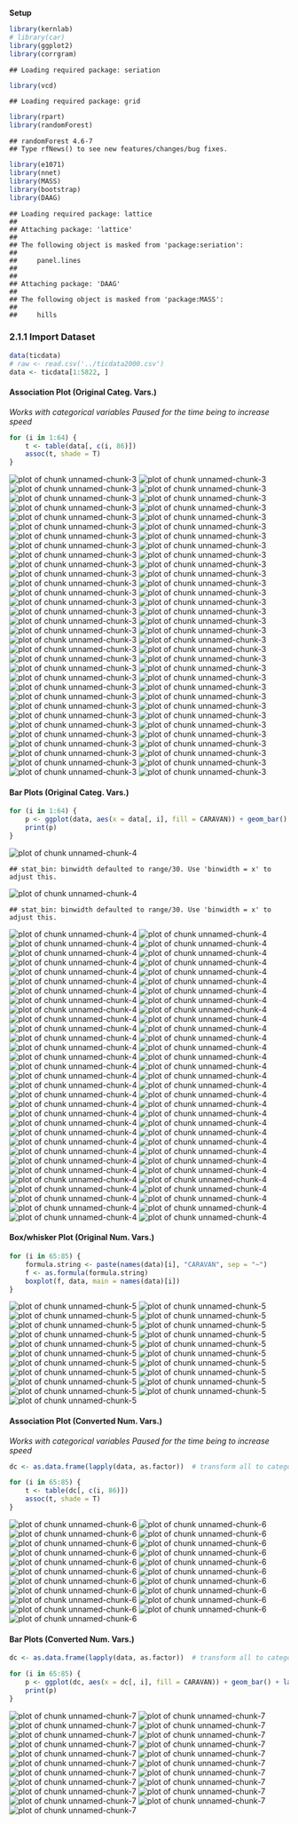 **Setup**

```r
library(kernlab)
# library(car)
library(ggplot2)
library(corrgram)
```

```
## Loading required package: seriation
```

```r
library(vcd)
```

```
## Loading required package: grid
```

```r
library(rpart)
library(randomForest)
```

```
## randomForest 4.6-7
## Type rfNews() to see new features/changes/bug fixes.
```

```r
library(e1071)
library(nnet)
library(MASS)
library(bootstrap)
library(DAAG)
```

```
## Loading required package: lattice
## 
## Attaching package: 'lattice'
## 
## The following object is masked from 'package:seriation':
## 
##     panel.lines
## 
## 
## Attaching package: 'DAAG'
## 
## The following object is masked from 'package:MASS':
## 
##     hills
```


### 2.1.1 Import Dataset

```r
data(ticdata)
# raw <- read.csv('../ticdata2000.csv')
data <- ticdata[1:5822, ]
```


#### Association Plot (Original Categ. Vars.)
_Works with categorical variables_
_Paused for the time being to increase speed_

```r
for (i in 1:64) {
    t <- table(data[, c(i, 86)])
    assoc(t, shade = T)
}
```

![plot of chunk unnamed-chunk-3](figure/unnamed-chunk-31.png) ![plot of chunk unnamed-chunk-3](figure/unnamed-chunk-32.png) ![plot of chunk unnamed-chunk-3](figure/unnamed-chunk-33.png) ![plot of chunk unnamed-chunk-3](figure/unnamed-chunk-34.png) ![plot of chunk unnamed-chunk-3](figure/unnamed-chunk-35.png) ![plot of chunk unnamed-chunk-3](figure/unnamed-chunk-36.png) ![plot of chunk unnamed-chunk-3](figure/unnamed-chunk-37.png) ![plot of chunk unnamed-chunk-3](figure/unnamed-chunk-38.png) ![plot of chunk unnamed-chunk-3](figure/unnamed-chunk-39.png) ![plot of chunk unnamed-chunk-3](figure/unnamed-chunk-310.png) ![plot of chunk unnamed-chunk-3](figure/unnamed-chunk-311.png) ![plot of chunk unnamed-chunk-3](figure/unnamed-chunk-312.png) ![plot of chunk unnamed-chunk-3](figure/unnamed-chunk-313.png) ![plot of chunk unnamed-chunk-3](figure/unnamed-chunk-314.png) ![plot of chunk unnamed-chunk-3](figure/unnamed-chunk-315.png) ![plot of chunk unnamed-chunk-3](figure/unnamed-chunk-316.png) ![plot of chunk unnamed-chunk-3](figure/unnamed-chunk-317.png) ![plot of chunk unnamed-chunk-3](figure/unnamed-chunk-318.png) ![plot of chunk unnamed-chunk-3](figure/unnamed-chunk-319.png) ![plot of chunk unnamed-chunk-3](figure/unnamed-chunk-320.png) ![plot of chunk unnamed-chunk-3](figure/unnamed-chunk-321.png) ![plot of chunk unnamed-chunk-3](figure/unnamed-chunk-322.png) ![plot of chunk unnamed-chunk-3](figure/unnamed-chunk-323.png) ![plot of chunk unnamed-chunk-3](figure/unnamed-chunk-324.png) ![plot of chunk unnamed-chunk-3](figure/unnamed-chunk-325.png) ![plot of chunk unnamed-chunk-3](figure/unnamed-chunk-326.png) ![plot of chunk unnamed-chunk-3](figure/unnamed-chunk-327.png) ![plot of chunk unnamed-chunk-3](figure/unnamed-chunk-328.png) ![plot of chunk unnamed-chunk-3](figure/unnamed-chunk-329.png) ![plot of chunk unnamed-chunk-3](figure/unnamed-chunk-330.png) ![plot of chunk unnamed-chunk-3](figure/unnamed-chunk-331.png) ![plot of chunk unnamed-chunk-3](figure/unnamed-chunk-332.png) ![plot of chunk unnamed-chunk-3](figure/unnamed-chunk-333.png) ![plot of chunk unnamed-chunk-3](figure/unnamed-chunk-334.png) ![plot of chunk unnamed-chunk-3](figure/unnamed-chunk-335.png) ![plot of chunk unnamed-chunk-3](figure/unnamed-chunk-336.png) ![plot of chunk unnamed-chunk-3](figure/unnamed-chunk-337.png) ![plot of chunk unnamed-chunk-3](figure/unnamed-chunk-338.png) ![plot of chunk unnamed-chunk-3](figure/unnamed-chunk-339.png) ![plot of chunk unnamed-chunk-3](figure/unnamed-chunk-340.png) ![plot of chunk unnamed-chunk-3](figure/unnamed-chunk-341.png) ![plot of chunk unnamed-chunk-3](figure/unnamed-chunk-342.png) ![plot of chunk unnamed-chunk-3](figure/unnamed-chunk-343.png) ![plot of chunk unnamed-chunk-3](figure/unnamed-chunk-344.png) ![plot of chunk unnamed-chunk-3](figure/unnamed-chunk-345.png) ![plot of chunk unnamed-chunk-3](figure/unnamed-chunk-346.png) ![plot of chunk unnamed-chunk-3](figure/unnamed-chunk-347.png) ![plot of chunk unnamed-chunk-3](figure/unnamed-chunk-348.png) ![plot of chunk unnamed-chunk-3](figure/unnamed-chunk-349.png) ![plot of chunk unnamed-chunk-3](figure/unnamed-chunk-350.png) ![plot of chunk unnamed-chunk-3](figure/unnamed-chunk-351.png) ![plot of chunk unnamed-chunk-3](figure/unnamed-chunk-352.png) ![plot of chunk unnamed-chunk-3](figure/unnamed-chunk-353.png) ![plot of chunk unnamed-chunk-3](figure/unnamed-chunk-354.png) ![plot of chunk unnamed-chunk-3](figure/unnamed-chunk-355.png) ![plot of chunk unnamed-chunk-3](figure/unnamed-chunk-356.png) ![plot of chunk unnamed-chunk-3](figure/unnamed-chunk-357.png) ![plot of chunk unnamed-chunk-3](figure/unnamed-chunk-358.png) ![plot of chunk unnamed-chunk-3](figure/unnamed-chunk-359.png) ![plot of chunk unnamed-chunk-3](figure/unnamed-chunk-360.png) ![plot of chunk unnamed-chunk-3](figure/unnamed-chunk-361.png) ![plot of chunk unnamed-chunk-3](figure/unnamed-chunk-362.png) ![plot of chunk unnamed-chunk-3](figure/unnamed-chunk-363.png) ![plot of chunk unnamed-chunk-3](figure/unnamed-chunk-364.png) 


#### Bar Plots (Original Categ. Vars.)

```r
for (i in 1:64) {
    p <- ggplot(data, aes(x = data[, i], fill = CARAVAN)) + geom_bar() + labs(x = names(data)[i])
    print(p)
}
```

![plot of chunk unnamed-chunk-4](figure/unnamed-chunk-41.png) 

```
## stat_bin: binwidth defaulted to range/30. Use 'binwidth = x' to adjust this.
```

![plot of chunk unnamed-chunk-4](figure/unnamed-chunk-42.png) 

```
## stat_bin: binwidth defaulted to range/30. Use 'binwidth = x' to adjust this.
```

![plot of chunk unnamed-chunk-4](figure/unnamed-chunk-43.png) ![plot of chunk unnamed-chunk-4](figure/unnamed-chunk-44.png) ![plot of chunk unnamed-chunk-4](figure/unnamed-chunk-45.png) ![plot of chunk unnamed-chunk-4](figure/unnamed-chunk-46.png) ![plot of chunk unnamed-chunk-4](figure/unnamed-chunk-47.png) ![plot of chunk unnamed-chunk-4](figure/unnamed-chunk-48.png) ![plot of chunk unnamed-chunk-4](figure/unnamed-chunk-49.png) ![plot of chunk unnamed-chunk-4](figure/unnamed-chunk-410.png) ![plot of chunk unnamed-chunk-4](figure/unnamed-chunk-411.png) ![plot of chunk unnamed-chunk-4](figure/unnamed-chunk-412.png) ![plot of chunk unnamed-chunk-4](figure/unnamed-chunk-413.png) ![plot of chunk unnamed-chunk-4](figure/unnamed-chunk-414.png) ![plot of chunk unnamed-chunk-4](figure/unnamed-chunk-415.png) ![plot of chunk unnamed-chunk-4](figure/unnamed-chunk-416.png) ![plot of chunk unnamed-chunk-4](figure/unnamed-chunk-417.png) ![plot of chunk unnamed-chunk-4](figure/unnamed-chunk-418.png) ![plot of chunk unnamed-chunk-4](figure/unnamed-chunk-419.png) ![plot of chunk unnamed-chunk-4](figure/unnamed-chunk-420.png) ![plot of chunk unnamed-chunk-4](figure/unnamed-chunk-421.png) ![plot of chunk unnamed-chunk-4](figure/unnamed-chunk-422.png) ![plot of chunk unnamed-chunk-4](figure/unnamed-chunk-423.png) ![plot of chunk unnamed-chunk-4](figure/unnamed-chunk-424.png) ![plot of chunk unnamed-chunk-4](figure/unnamed-chunk-425.png) ![plot of chunk unnamed-chunk-4](figure/unnamed-chunk-426.png) ![plot of chunk unnamed-chunk-4](figure/unnamed-chunk-427.png) ![plot of chunk unnamed-chunk-4](figure/unnamed-chunk-428.png) ![plot of chunk unnamed-chunk-4](figure/unnamed-chunk-429.png) ![plot of chunk unnamed-chunk-4](figure/unnamed-chunk-430.png) ![plot of chunk unnamed-chunk-4](figure/unnamed-chunk-431.png) ![plot of chunk unnamed-chunk-4](figure/unnamed-chunk-432.png) ![plot of chunk unnamed-chunk-4](figure/unnamed-chunk-433.png) ![plot of chunk unnamed-chunk-4](figure/unnamed-chunk-434.png) ![plot of chunk unnamed-chunk-4](figure/unnamed-chunk-435.png) ![plot of chunk unnamed-chunk-4](figure/unnamed-chunk-436.png) ![plot of chunk unnamed-chunk-4](figure/unnamed-chunk-437.png) ![plot of chunk unnamed-chunk-4](figure/unnamed-chunk-438.png) ![plot of chunk unnamed-chunk-4](figure/unnamed-chunk-439.png) ![plot of chunk unnamed-chunk-4](figure/unnamed-chunk-440.png) ![plot of chunk unnamed-chunk-4](figure/unnamed-chunk-441.png) ![plot of chunk unnamed-chunk-4](figure/unnamed-chunk-442.png) ![plot of chunk unnamed-chunk-4](figure/unnamed-chunk-443.png) ![plot of chunk unnamed-chunk-4](figure/unnamed-chunk-444.png) ![plot of chunk unnamed-chunk-4](figure/unnamed-chunk-445.png) ![plot of chunk unnamed-chunk-4](figure/unnamed-chunk-446.png) ![plot of chunk unnamed-chunk-4](figure/unnamed-chunk-447.png) ![plot of chunk unnamed-chunk-4](figure/unnamed-chunk-448.png) ![plot of chunk unnamed-chunk-4](figure/unnamed-chunk-449.png) ![plot of chunk unnamed-chunk-4](figure/unnamed-chunk-450.png) ![plot of chunk unnamed-chunk-4](figure/unnamed-chunk-451.png) ![plot of chunk unnamed-chunk-4](figure/unnamed-chunk-452.png) ![plot of chunk unnamed-chunk-4](figure/unnamed-chunk-453.png) ![plot of chunk unnamed-chunk-4](figure/unnamed-chunk-454.png) ![plot of chunk unnamed-chunk-4](figure/unnamed-chunk-455.png) ![plot of chunk unnamed-chunk-4](figure/unnamed-chunk-456.png) ![plot of chunk unnamed-chunk-4](figure/unnamed-chunk-457.png) ![plot of chunk unnamed-chunk-4](figure/unnamed-chunk-458.png) ![plot of chunk unnamed-chunk-4](figure/unnamed-chunk-459.png) ![plot of chunk unnamed-chunk-4](figure/unnamed-chunk-460.png) ![plot of chunk unnamed-chunk-4](figure/unnamed-chunk-461.png) ![plot of chunk unnamed-chunk-4](figure/unnamed-chunk-462.png) ![plot of chunk unnamed-chunk-4](figure/unnamed-chunk-463.png) ![plot of chunk unnamed-chunk-4](figure/unnamed-chunk-464.png) 


#### Box/whisker Plot (Original Num. Vars.)

```r
for (i in 65:85) {
    formula.string <- paste(names(data)[i], "CARAVAN", sep = "~")
    f <- as.formula(formula.string)
    boxplot(f, data, main = names(data)[i])
}
```

![plot of chunk unnamed-chunk-5](figure/unnamed-chunk-51.png) ![plot of chunk unnamed-chunk-5](figure/unnamed-chunk-52.png) ![plot of chunk unnamed-chunk-5](figure/unnamed-chunk-53.png) ![plot of chunk unnamed-chunk-5](figure/unnamed-chunk-54.png) ![plot of chunk unnamed-chunk-5](figure/unnamed-chunk-55.png) ![plot of chunk unnamed-chunk-5](figure/unnamed-chunk-56.png) ![plot of chunk unnamed-chunk-5](figure/unnamed-chunk-57.png) ![plot of chunk unnamed-chunk-5](figure/unnamed-chunk-58.png) ![plot of chunk unnamed-chunk-5](figure/unnamed-chunk-59.png) ![plot of chunk unnamed-chunk-5](figure/unnamed-chunk-510.png) ![plot of chunk unnamed-chunk-5](figure/unnamed-chunk-511.png) ![plot of chunk unnamed-chunk-5](figure/unnamed-chunk-512.png) ![plot of chunk unnamed-chunk-5](figure/unnamed-chunk-513.png) ![plot of chunk unnamed-chunk-5](figure/unnamed-chunk-514.png) ![plot of chunk unnamed-chunk-5](figure/unnamed-chunk-515.png) ![plot of chunk unnamed-chunk-5](figure/unnamed-chunk-516.png) ![plot of chunk unnamed-chunk-5](figure/unnamed-chunk-517.png) ![plot of chunk unnamed-chunk-5](figure/unnamed-chunk-518.png) ![plot of chunk unnamed-chunk-5](figure/unnamed-chunk-519.png) ![plot of chunk unnamed-chunk-5](figure/unnamed-chunk-520.png) ![plot of chunk unnamed-chunk-5](figure/unnamed-chunk-521.png) 


#### Association Plot (Converted Num. Vars.)
_Works with categorical variables_
_Paused for the time being to increase speed_

```r
dc <- as.data.frame(lapply(data, as.factor))  # transform all to categorical

for (i in 65:85) {
    t <- table(dc[, c(i, 86)])
    assoc(t, shade = T)
}
```

![plot of chunk unnamed-chunk-6](figure/unnamed-chunk-61.png) ![plot of chunk unnamed-chunk-6](figure/unnamed-chunk-62.png) ![plot of chunk unnamed-chunk-6](figure/unnamed-chunk-63.png) ![plot of chunk unnamed-chunk-6](figure/unnamed-chunk-64.png) ![plot of chunk unnamed-chunk-6](figure/unnamed-chunk-65.png) ![plot of chunk unnamed-chunk-6](figure/unnamed-chunk-66.png) ![plot of chunk unnamed-chunk-6](figure/unnamed-chunk-67.png) ![plot of chunk unnamed-chunk-6](figure/unnamed-chunk-68.png) ![plot of chunk unnamed-chunk-6](figure/unnamed-chunk-69.png) ![plot of chunk unnamed-chunk-6](figure/unnamed-chunk-610.png) ![plot of chunk unnamed-chunk-6](figure/unnamed-chunk-611.png) ![plot of chunk unnamed-chunk-6](figure/unnamed-chunk-612.png) ![plot of chunk unnamed-chunk-6](figure/unnamed-chunk-613.png) ![plot of chunk unnamed-chunk-6](figure/unnamed-chunk-614.png) ![plot of chunk unnamed-chunk-6](figure/unnamed-chunk-615.png) ![plot of chunk unnamed-chunk-6](figure/unnamed-chunk-616.png) ![plot of chunk unnamed-chunk-6](figure/unnamed-chunk-617.png) ![plot of chunk unnamed-chunk-6](figure/unnamed-chunk-618.png) ![plot of chunk unnamed-chunk-6](figure/unnamed-chunk-619.png) ![plot of chunk unnamed-chunk-6](figure/unnamed-chunk-620.png) ![plot of chunk unnamed-chunk-6](figure/unnamed-chunk-621.png) 


#### Bar Plots (Converted Num. Vars.)

```r
dc <- as.data.frame(lapply(data, as.factor))  # transform all to categorical

for (i in 65:85) {
    p <- ggplot(dc, aes(x = dc[, i], fill = CARAVAN)) + geom_bar() + labs(x = names(dc)[i])
    print(p)
}
```

![plot of chunk unnamed-chunk-7](figure/unnamed-chunk-71.png) ![plot of chunk unnamed-chunk-7](figure/unnamed-chunk-72.png) ![plot of chunk unnamed-chunk-7](figure/unnamed-chunk-73.png) ![plot of chunk unnamed-chunk-7](figure/unnamed-chunk-74.png) ![plot of chunk unnamed-chunk-7](figure/unnamed-chunk-75.png) ![plot of chunk unnamed-chunk-7](figure/unnamed-chunk-76.png) ![plot of chunk unnamed-chunk-7](figure/unnamed-chunk-77.png) ![plot of chunk unnamed-chunk-7](figure/unnamed-chunk-78.png) ![plot of chunk unnamed-chunk-7](figure/unnamed-chunk-79.png) ![plot of chunk unnamed-chunk-7](figure/unnamed-chunk-710.png) ![plot of chunk unnamed-chunk-7](figure/unnamed-chunk-711.png) ![plot of chunk unnamed-chunk-7](figure/unnamed-chunk-712.png) ![plot of chunk unnamed-chunk-7](figure/unnamed-chunk-713.png) ![plot of chunk unnamed-chunk-7](figure/unnamed-chunk-714.png) ![plot of chunk unnamed-chunk-7](figure/unnamed-chunk-715.png) ![plot of chunk unnamed-chunk-7](figure/unnamed-chunk-716.png) ![plot of chunk unnamed-chunk-7](figure/unnamed-chunk-717.png) ![plot of chunk unnamed-chunk-7](figure/unnamed-chunk-718.png) ![plot of chunk unnamed-chunk-7](figure/unnamed-chunk-719.png) ![plot of chunk unnamed-chunk-7](figure/unnamed-chunk-720.png) ![plot of chunk unnamed-chunk-7](figure/unnamed-chunk-721.png) 


